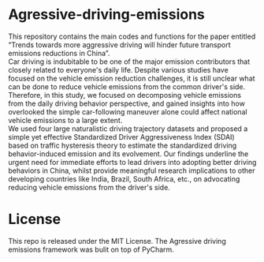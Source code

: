 # Agressive-driving-emissions
This repository contains the main codes and functions for the paper entitled “Trends towards more aggressive driving will hinder future transport emissions reductions in China”.<br>
Car driving is indubitable to be one of the major emission contributors that closely related to everyone's daily life. Despite various studies have focused on the vehicle emission reduction challenges, it is still unclear what can be done to reduce vehicle emissions from the common driver's side. Therefore, in this study, we focused on decomposing vehicle emissions from the daily driving behavior perspective, and gained insights into how overlooked the simple car-following maneuver alone could affect national vehicle emissions to a large extent. <br>
We used four large naturalistic driving trajectory datasets and proposed a simple yet effective Standardized Driver Aggressiveness Index (SDAI) based on traffic hysteresis theory to estimate the standardized driving behavior-induced emission and its evolvement. Our findings underline the urgent need for immediate efforts to lead drivers into adopting better driving behaviors in China, whilst provide meaningful research implications to other developing countries like India, Brazil, South Africa, etc., on advocating reducing vehicle emissions from the driver's side.<br>
# License
This repo is released under the MIT License. The Agressive driving emissions framework was bulit on top of PyCharm.
